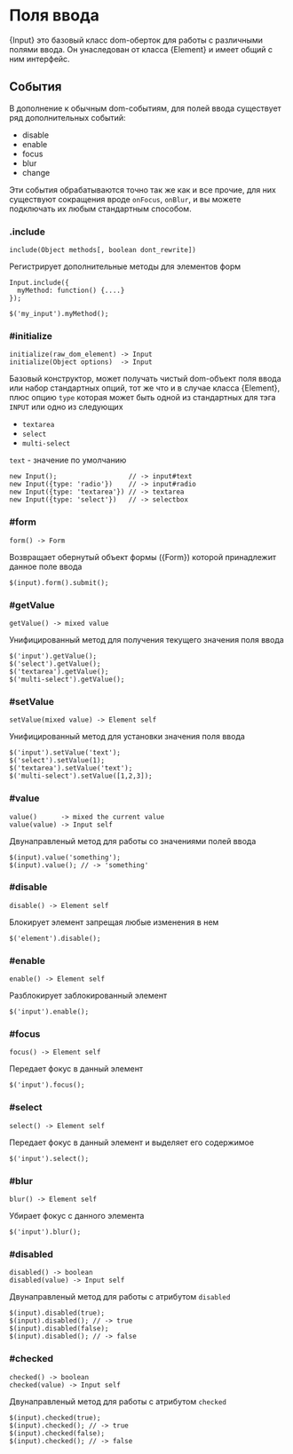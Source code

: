# Поля ввода

{Input} это базовый класс dom-оберток для работы с различными полями ввода.
Он унаследован от класса {Element} и имеет общий с ним интерфейс.

## События

В дополнение к обычным dom-событиям, для полей ввода существует ряд
дополнительных событий:

* disable
* enable
* focus
* blur
* change

Эти события обрабатываются точно так же как и все прочие, для них существуют
сокращения вроде `onFocus`, `onBlur`, и вы можете подключать их любым
стандартным способом.



### .include

    include(Object methods[, boolean dont_rewrite])

Регистрирует дополнительные методы для элементов форм

    Input.include({
      myMethod: function() {....}
    });

    $('my_input').myMethod();


### #initialize

    initialize(raw_dom_element) -> Input
    initialize(Object options)  -> Input

Базовый конструктор, может получать чистый dom-объект поля ввода или набор
стандартных опций, тот же что и в случае класса {Element}, плюс опцию `type`
которая может быть одной из стандартных для тэга `INPUT` или одно из следующих

 * `textarea`
 * `select`
 * `multi-select`

`text` - значение по умолчанию

    new Input();                  // -> input#text
    new Input({type: 'radio'})    // -> input#radio
    new Input({type: 'textarea'}) // -> textarea
    new Input({type: 'select'})   // -> selectbox


### #form

    form() -> Form

Возвращает обернутый объект формы ({Form}) которой принадлежит данное поле
ввода

    $(input).form().submit();



### #getValue

    getValue() -> mixed value

Унифицированный метод для получения текущего значения поля ввода

    $('input').getValue();
    $('select').getValue();
    $('textarea').getValue();
    $('multi-select').getValue();


### #setValue

    setValue(mixed value) -> Element self

Унифицированный метод для установки значения поля ввода

    $('input').setValue('text');
    $('select').setValue(1);
    $('textarea').setValue('text');
    $('multi-select').setValue([1,2,3]);


### #value

    value()      -> mixed the current value
    value(value) -> Input self

Двунаправленый метод для работы со значениями полей ввода

    $(input).value('something');
    $(input).value(); // -> 'something'


### #disable

    disable() -> Element self

Блокирует элемент запрещая любые изменения в нем

    $('element').disable();


### #enable

    enable() -> Element self

Разблокирует заблокированный элемент

    $('input').enable();


### #focus

    focus() -> Element self

Передает фокус в данный элемент

    $('input').focus();


### #select

    select() -> Element self

Передает фокус в данный элемент и выделяет его содержимое

    $('input').select();


### #blur

    blur() -> Element self

Убирает фокус с данного элемента

    $('input').blur();


### #disabled

    disabled() -> boolean
    disabled(value) -> Input self

Двунаправленый метод для работы с атрибутом `disabled`

    $(input).disabled(true);
    $(input).disabled(); // -> true
    $(input).disabled(false);
    $(input).disabled(); // -> false


### #checked

    checked() -> boolean
    checked(value) -> Input self

Двунаправленый метод для работы с атрибутом `checked`

    $(input).checked(true);
    $(input).checked(); // -> true
    $(input).checked(false);
    $(input).checked(); // -> false


